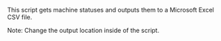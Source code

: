This script gets machine statuses and outputs them to a Microsoft Excel CSV file.

Note:
Change the output location inside of the script.